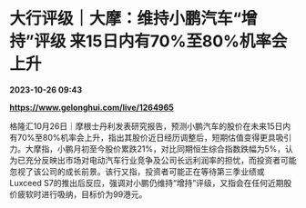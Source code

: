 # 大行评级｜大摩：维持小鹏汽车“增持”评级 来15日内有70%至80%机率会上升

**2023-10-26 09:43**

**https://www.gelonghui.com/live/1264965**

格隆汇10月26日｜摩根士丹利发表研究报告，预测小鹏汽车的股价在未来15日内有70%至80%机率会上升，指出其股价近日经历调整后，短期估值变得更具吸引力。大摩指，小鹏月初至今股价累跌21%，对比同期恒生综合指数跌幅为5%，认为已充分反映出市场对电动汽车行业竞争及公司长远利润率的担忧，而投资者可能忽视了该公司的成长前景。该行又指，投资者可能正在等待第三季业绩或Luxceed S7的推出后反应，强调对小鹏仍维持“增持”评级，又指会在任何近期股价疲软时进行吸纳，目标价为99港元。